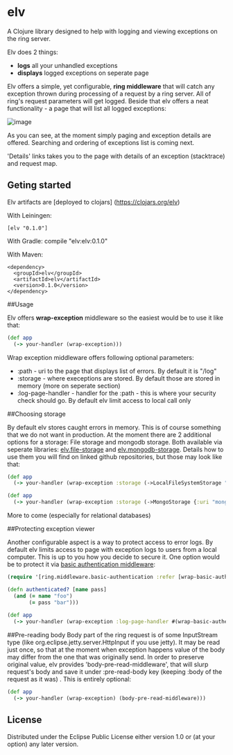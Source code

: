 # elv

A Clojure library designed to help with logging and viewing exceptions on the ring server.

Elv does 2 things:
- **logs** all your unhandled exceptions
- **displays** logged exceptions on seperate page

Elv offers a simple, yet configurable, **ring middleware** that will catch any exception thrown during processing of a request by a ring server. All of ring's request parameters will get logged.
Beside that elv offers a neat functionality - a page that will list all logged exceptions:

![image](https://cloud.githubusercontent.com/assets/562298/5712412/76a0b3c0-9ab2-11e4-9088-8510cc8fac4f.png)

As you can see, at the moment simply paging and exception details are offered. Searching and ordering of exceptions list is coming next.

'Details' links takes you to the page with details of an exception (stacktrace) and request map.

## Geting started

Elv artifacts are [deployed to clojars] (https://clojars.org/elv) 

With Leiningen:

    [elv "0.1.0"]

With Gradle:
    compile "elv:elv:0.1.0"

With Maven:

    <dependency>
      <groupId>elv</groupId>
      <artifactId>elv</artifactId>
      <version>0.1.0</version>
    </dependency>
    

##Usage

Elv offers **wrap-exception** middleware so the easiest would be to use it like that:

``` clojure
(def app
  (-> your-handler (wrap-exception)))
```

Wrap exception middleware offers following optional parameters:
- :path - uri to the page that displays list of errors. By default it is "/log"
- :storage - where execeptions are stored. By default those are stored in memory (more on seperate section)
- :log-page-handler - handler for the :path - this is where your security check should go. By default elv limit access to local call only

##Choosing storage

By default elv stores caught errors in memory. This is of course something that we do not want in production. At the moment there are 2 additional options for a storage: File storage and mongodb storage. Both available via seperate libraries: [elv.file-storage](https://github.com/itmeze/elv.file-storage) and [elv.mongodb-storage](https://github.com/itmeze/elv.mongodb-storage). Details how to use them you will find on linked github repositories, but those may look like that:

``` clojure
(def app
  (-> your-handler (wrap-exception :storage (->LocalFileSystemStorage "some file system path")))
```

``` clojure
(def app
  (-> your-handler (wrap-exception :storage (->MongoStorage {:uri "mongodb://user:password@ds029911.mongolab.com:29911/elv-test" :coll "elv-test"}))))
```
More to come (especially for relational databases)

##Protecting exception viewer

Another configurable aspect is a way to protect access to error logs. By default elv limits access to page with exception logs to users from a local computer. This is up to you how you decide to secure it. One option would be to protect it via [basic authentication middleware](https://github.com/remvee/ring-basic-authentication):

``` clojure
(require '[ring.middleware.basic-authentication :refer [wrap-basic-authentication]])

(defn authenticated? [name pass]
  (and (= name "foo")
       (= pass "bar")))
       
(def app
  (-> your-handler (wrap-exception :log-page-handler #(wrap-basic-authentication % authenticated?))))
```

##Pre-reading body
Body part of the ring request is of some InputStream type (like org.eclipse.jetty.server.HttpInput if you use jetty). It may be read just once, so that at the moment when exception happens value of the body may differ from the one that was originally send. 
In order to preserve original value, elv provides 'body-pre-read-middleware', that will slurp request's body and save it under :pre-read-body key (keeping :body of the request as it was) .
This is entirely optional:
``` clojure
(def app
  (-> your-handler (wrap-exception) (body-pre-read-middleware)))
```


## License

Distributed under the Eclipse Public License either version 1.0 or (at
your option) any later version.
